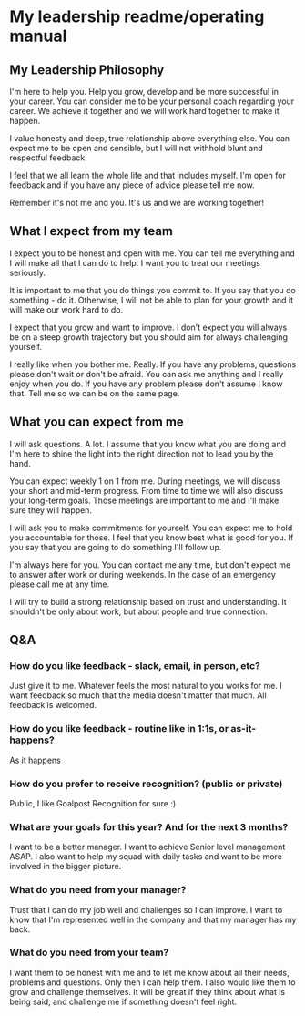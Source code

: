 # My leadership readme/operating manual

## My Leadership Philosophy

I'm here to help you. Help you grow, develop and be more successful in your career. You can consider me to be your 
personal coach regarding your career. We achieve it together and we will work hard together to make it happen.

I value honesty and deep, true relationship above everything else. You can expect me to be open and sensible, but I will
not withhold blunt and respectful feedback.

I feel that we all learn the whole life and that includes myself. I'm open for feedback and if you have any piece of
advice please tell me now.

Remember it's not me and you. It's us and we are working together!

## What I expect from my team

I expect you to be honest and open with me. You can tell me everything and I will make all that I can do to help. I
want you to treat our meetings seriously.

It is important to me that you do things you commit to. If you say that you do something - do it. Otherwise, I will not
be able to plan for your growth and it will make our work hard to do.

I expect that you grow and want to improve. I don't expect you will always be on a steep growth trajectory but you
should aim for always challenging yourself.

I really like when you bother me. Really. If you have any problems, questions please don't wait or don't be afraid. You
can ask me anything and I really enjoy when you do. If you have any problem please don't assume I know that. Tell me
so we can be on the same page.

## What you can expect from me

I will ask questions. A lot. I assume that you know what you are doing and I'm here to shine the light into the right
direction not to lead you by the hand. 

You can expect weekly 1 on 1 from me. During meetings, we will discuss your short and mid-term progress. From time to
time we will also discuss your long-term goals. Those meetings are important to me and I'll make sure they will happen.

I will ask you to make commitments for yourself. You can expect me to hold you accountable for those. I feel that you
know best what is good for you. If you say that you are going to do something I'll follow up.

I'm always here for you. You can contact me any time, but don't expect me to answer after work or during weekends. In
the case of an emergency please call me at any time.

I will try to build a strong relationship based on trust and understanding. It shouldn't be only about work, but about
people and true connection. 

## Q&A

### How do you like feedback - slack, email, in person, etc?
Just give it to me. Whatever feels the most natural to you works for me. I want feedback so much that the media doesn't
matter that much. All feedback is welcomed.

### How do you like feedback - routine like in 1:1s, or as-it-happens?
As it happens

### How do you prefer to receive recognition? (public or private)
Public, I like Goalpost Recognition for sure :)

### What are your goals for this year? And for the next 3 months?
I want to be a better manager. I want to achieve Senior level management ASAP. I also want to help my squad with daily
tasks and want to be more involved in the bigger picture.

### What do you need from your manager?
Trust that I can do my job well and challenges so I can improve. I want to know that I'm represented well in the company
and that my manager has my back.

### What do you need from your team?
I want them to be honest with me and to let me know about all their needs, problems and questions. Only then I can help
them. I also would like them to grow and challenge themselves. It will be great if they think about what is being said, 
and challenge me if something doesn't feel right.
